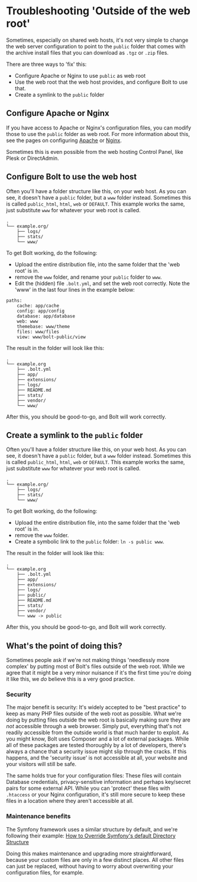Troubleshooting 'Outside of the web root'
========================================

Sometimes, especially on shared web hosts, it's not very simple to change the
web server configuration to point to the `public` folder that comes with the
archive install files that you can download as `.tgz` or `.zip` files.

There are three ways to 'fix' this:

 - Configure Apache or Nginx to use `public` as web root
 - Use the web root that the web host provides, and configure Bolt to use that.
 - Create a symlink to the `public` folder


Configure Apache or Nginx
-------------------------

If you have access to Apache or Nginx's configuration files, you can modify
those to use the `public` folder as web root. For more information about this,
see the pages on configuring [Apache][apache] or [Nginx][nginx].

Sometimes this is even possible from the web hosting Control Panel, like Plesk or
DirectAdmin.

Configure Bolt to use the web host
---------------------------------

Often you'll have a folder structure like this, on your web host. As you can see,
it doesn't have a `public` folder, but a `www` folder instead. Sometimes this is
called `public_html`, `html`, `web` or `DEFAULT`. This example works the same,
just substitute `www` for whatever your web root is called.

```
.
└── example.org/
    ├── logs/
    ├── stats/
    └── www/
```

To get Bolt working, do the following:
 - Upload the entire distribution file, into the same folder that the 'web root'
   is in.
 - remove the `www` folder, and rename your `public` folder to `www`.
 - Edit the (hidden) file `.bolt.yml`, and set the web root correctly. Note the
   'www' in the last four lines in the example below:

```
paths:
    cache: app/cache
    config: app/config
    database: app/database
    web: www
    themebase: www/theme
    files: www/files
    view: www/bolt-public/view
```

The result in the folder will look like this:

```
.
└── example.org
    ├── .bolt.yml
    ├── app/
    ├── extensions/
    ├── logs/
    ├── README.md
    ├── stats/
    ├── vendor/
    └── www/
```

After this, you should be good-to-go, and Bolt will work correctly.


Create a symlink to the `public` folder
---------------------------------------

Often you'll have a folder structure like this, on your web host. As you can see,
it doesn't have a `public` folder, but a `www` folder instead. Sometimes this is
called `public_html`, `html`, `web` or `DEFAULT`. This example works the same,
just substitute `www` for whatever your web root is called.

```
.
└── example.org/
    ├── logs/
    ├── stats/
    └── www/
```

To get Bolt working, do the following:

 - Upload the entire distribution file, into the same folder that the 'web root'
   is in.
 - remove the `www` folder.
 - Create a symbolic link to the `public` folder: `ln -s public www`.

The result in the folder will look like this:

```
.
└── example.org
    ├── .bolt.yml
    ├── app/
    ├── extensions/
    ├── logs/
    ├── public/
    ├── README.md
    ├── stats/
    ├── vendor/
    └── www -> public
```

After this, you should be good-to-go, and Bolt will work correctly.



What's the point of doing this?
-------------------------------

Sometimes people ask if we're not making things 'needlessly more complex' by
putting most of Bolt's files outside of the web root. While we agree that it
might be a very minor nuisance if it's the first time you're doing it like this,
we _do_ believe this is a very good practice.

### Security

The major benefit is security: It's widely accepted to be "best
practice" to keep as many PHP files outside of the web root as possible. What
we're doing by putting files outside the web root is basically making sure they
are *not* accessible through a web browser. Simply put, everything that's not
readily accessible from the outside world is that much harder to exploit. As you
might know, Bolt uses Composer and a lot of external packages. While all of
these packages are tested thoroughly by a lot of developers, there's always a
chance that a security issue might slip through the cracks. If this happens, and
the 'security issue' is not accessible at all, your website and your visitors
will still be safe.

The same holds true for your configuration files: These files will contain
Database credentials, privacy-sensitive information and perhaps key/secret pairs
for some external API. While you can 'protect' these files with `.htaccess` or
your Nginx configuration, it's still more secure to keep these files in a
location where they aren't accessible at all.

### Maintenance benefits

The Symfony framework uses a similar structure by default, and
we're following their example: [How to Override Symfony's default Directory
Structure][sfdir]

Doing this makes maintenance and upgrading more straightforward, because your
custom files are only in a few distinct places. All other files can just be
replaced, without having to worry about overwriting your configuration files,
for example.

[sfdir]: http://symfony.com/doc/current/cookbook/configuration/override_dir_structure.html
[apache]: ../configuration/web-server-apache
[nginx]: ../configuration/web-server-nginx
